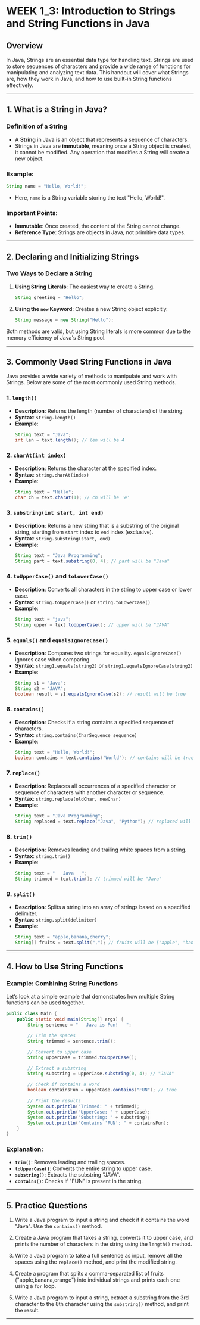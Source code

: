 # WEEK 1_3: Introduction to Strings and String Functions in Java

## Overview
In Java, Strings are an essential data type for handling text. Strings are used to store sequences of characters and provide a wide range of functions for manipulating and analyzing text data. This handout will cover what Strings are, how they work in Java, and how to use built-in String functions effectively.

---

## 1. **What is a String in Java?**

### Definition of a String
- A **String** in Java is an object that represents a sequence of characters. 
- Strings in Java are **immutable**, meaning once a String object is created, it cannot be modified. Any operation that modifies a String will create a new object.

### Example:
```java
String name = "Hello, World!";
```

- Here, `name` is a String variable storing the text "Hello, World!".

### Important Points:
- **Immutable**: Once created, the content of the String cannot change.
- **Reference Type**: Strings are objects in Java, not primitive data types.

---

## 2. **Declaring and Initializing Strings**

### Two Ways to Declare a String

1. **Using String Literals**: The easiest way to create a String.
   ```java
   String greeting = "Hello";
   ```

2. **Using the `new` Keyword**: Creates a new String object explicitly.
   ```java
   String message = new String("Hello");
   ```

Both methods are valid, but using String literals is more common due to the memory efficiency of Java's String pool.

---

## 3. **Commonly Used String Functions in Java**

Java provides a wide variety of methods to manipulate and work with Strings. Below are some of the most commonly used String methods.

### 1. `length()`
- **Description**: Returns the length (number of characters) of the string.
- **Syntax**: `string.length()`
- **Example**:
  ```java
  String text = "Java";
  int len = text.length(); // len will be 4
  ```

### 2. `charAt(int index)`
- **Description**: Returns the character at the specified index.
- **Syntax**: `string.charAt(index)`
- **Example**:
  ```java
  String text = "Hello";
  char ch = text.charAt(1); // ch will be 'e'
  ```

### 3. `substring(int start, int end)`
- **Description**: Returns a new string that is a substring of the original string, starting from `start` index to `end` index (exclusive).
- **Syntax**: `string.substring(start, end)`
- **Example**:
  ```java
  String text = "Java Programming";
  String part = text.substring(0, 4); // part will be "Java"
  ```

### 4. `toUpperCase()` and `toLowerCase()`
- **Description**: Converts all characters in the string to upper case or lower case.
- **Syntax**: `string.toUpperCase()` or `string.toLowerCase()`
- **Example**:
  ```java
  String text = "java";
  String upper = text.toUpperCase(); // upper will be "JAVA"
  ```

### 5. `equals()` and `equalsIgnoreCase()`
- **Description**: Compares two strings for equality. `equalsIgnoreCase()` ignores case when comparing.
- **Syntax**: `string1.equals(string2)` or `string1.equalsIgnoreCase(string2)`
- **Example**:
  ```java
  String s1 = "Java";
  String s2 = "JAVA";
  boolean result = s1.equalsIgnoreCase(s2); // result will be true
  ```

### 6. `contains()`
- **Description**: Checks if a string contains a specified sequence of characters.
- **Syntax**: `string.contains(CharSequence sequence)`
- **Example**:
  ```java
  String text = "Hello, World!";
  boolean contains = text.contains("World"); // contains will be true
  ```

### 7. `replace()`
- **Description**: Replaces all occurrences of a specified character or sequence of characters with another character or sequence.
- **Syntax**: `string.replace(oldChar, newChar)`
- **Example**:
  ```java
  String text = "Java Programming";
  String replaced = text.replace("Java", "Python"); // replaced will be "Python Programming"
  ```

### 8. `trim()`
- **Description**: Removes leading and trailing white spaces from a string.
- **Syntax**: `string.trim()`
- **Example**:
  ```java
  String text = "   Java   ";
  String trimmed = text.trim(); // trimmed will be "Java"
  ```

### 9. `split()`
- **Description**: Splits a string into an array of strings based on a specified delimiter.
- **Syntax**: `string.split(delimiter)`
- **Example**:
  ```java
  String text = "apple,banana,cherry";
  String[] fruits = text.split(","); // fruits will be ["apple", "banana", "cherry"]
  ```

---

## 4. **How to Use String Functions**

### Example: Combining String Functions
Let’s look at a simple example that demonstrates how multiple String functions can be used together.

```java
public class Main {
    public static void main(String[] args) {
        String sentence = "   Java is Fun!   ";

        // Trim the spaces
        String trimmed = sentence.trim();

        // Convert to upper case
        String upperCase = trimmed.toUpperCase();

        // Extract a substring
        String substring = upperCase.substring(0, 4); // "JAVA"

        // Check if contains a word
        boolean containsFun = upperCase.contains("FUN"); // true

        // Print the results
        System.out.println("Trimmed: " + trimmed);
        System.out.println("UpperCase: " + upperCase);
        System.out.println("Substring: " + substring);
        System.out.println("Contains 'FUN': " + containsFun);
    }
}
```

### Explanation:
- **`trim()`**: Removes leading and trailing spaces.
- **`toUpperCase()`**: Converts the entire string to upper case.
- **`substring()`**: Extracts the substring "JAVA".
- **`contains()`**: Checks if "FUN" is present in the string.

---

## 5. **Practice Questions**

1. Write a Java program to input a string and check if it contains the word "Java". Use the `contains()` method.

2. Create a Java program that takes a string, converts it to upper case, and prints the number of characters in the string using the `length()` method.

3. Write a Java program to take a full sentence as input, remove all the spaces using the `replace()` method, and print the modified string.

4. Create a program that splits a comma-separated list of fruits ("apple,banana,orange") into individual strings and prints each one using a `for` loop.

5. Write a Java program to input a string, extract a substring from the 3rd character to the 8th character using the `substring()` method, and print the result.

---
